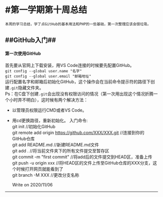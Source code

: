 #第一学期第十周总结 </br>
================================================
    本周的学习总结，学了点GitHub的基本用法和PHP的一些基础，第一次整理应该会很垃圾。
## ##GitHub入门##
#### 第一次使用GitHub
首先要从官网上下载安装，用VS Code连接的时候要先配置GitHub。 </br>
`git config --global user.name "名字"` </br>
`git config --global user.email "邮箱地址"` </br>
运行配置名字和邮箱后初始化GitHub，这个操作会在当前命令提示符的路径下创建`.git`隐藏文件夹。 </br>
Ps：在C盘下创建`.git`会出现没有权限访问的情况（第一次用出现这个情况折腾一个小时弄不明白），这时候有两个解决方法：
* 以管理员权限运行CMD或者VS Code。
* 用cd更换路径，重新初始化。
入门命令:</br>
        git init    //初始化GitHub</br>
        git remote add origin https://github.com/XXX/XXX.git   //连接到你的GitHub仓库<br>
        git add README.md   //新建README.md文件</br>
        git add .   //将当前文件夹下的所有文件提交至暂存区</br>
        git commit -m "first commit"    //将add后的文件提交到HEAD区，准备上传</br>
        git push -u origin xxx  //将HEAD区的文件上传至GitHub仓库的XXX分支，这个时候打开网页就能看到了</br>
        git branch -M XXX   //更改分支名称</br>

    Write on 2020/11/06
----------------------------------------------------
        
        